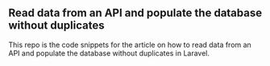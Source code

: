 ## Read data from an API and populate the database without duplicates

This repo is the code snippets for the article on how to read data from an API and populate the database without duplicates in Laravel.


